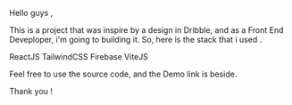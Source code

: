Hello guys , 

This is a project that was inspire by a design in Dribble, and as a Front End Deveploper, i'm going to building it.
So, here is the stack that i used . 

ReactJS
TailwindCSS
Firebase
ViteJS

Feel free to use the source code, and the Demo link is beside.

Thank you !

